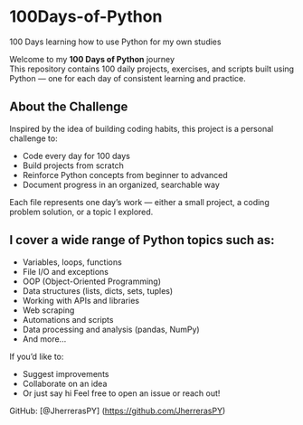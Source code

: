 # 100Days-of-Python
100 Days learning how to use Python for my own studies

Welcome to my **100 Days of Python** journey  
This repository contains 100 daily projects, exercises, and scripts built using Python — one for each day of consistent learning and practice.

## About the Challenge

Inspired by the idea of building coding habits, this project is a personal challenge to:
-  Code every day for 100 days
-  Build projects from scratch
-  Reinforce Python concepts from beginner to advanced
-  Document progress in an organized, searchable way

Each file represents one day’s work — either a small project, a coding problem solution, or a topic I explored.

## I cover a wide range of Python topics such as:

- Variables, loops, functions
- File I/O and exceptions
- OOP (Object-Oriented Programming)
- Data structures (lists, dicts, sets, tuples)
- Working with APIs and libraries
- Web scraping
- Automations and scripts
- Data processing and analysis (pandas, NumPy)
- And more...

If you’d like to:
- Suggest improvements 
- Collaborate on an idea 
- Or just say hi 
Feel free to open an issue or reach out!

GitHub: [@JherrerasPY] (https://github.com/JherrerasPY)
